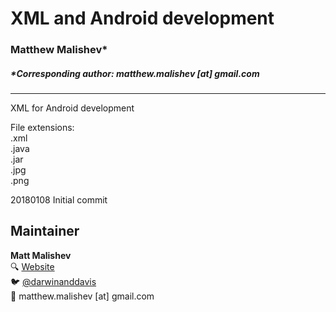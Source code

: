 # XML and Android development
### Matthew Malishev* 

##### *Corresponding author: matthew.malishev [at] gmail.com  

******

XML for Android development

File extensions:   
.xml   
.java    
.jar   
.jpg   
.png   

20180108
Initial commit  

## Maintainer  
**Matt Malishev**   
:mag: [Website](https://www.researchgate.net/profile/Matt_Malishev)    
:bird: [@darwinanddavis](https://twitter.com/darwinanddavis)  
:email: matthew.malishev [at] gmail.com  
